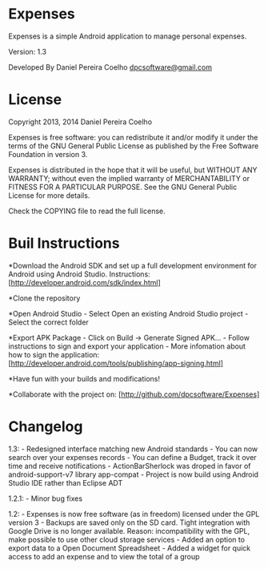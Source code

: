 Expenses
==============================================================

Expenses is a simple Android application to manage personal
expenses.

Version: 1.3

Developed By Daniel Pereira Coelho <dpcsoftware@gmail.com>

License
=============================================================

Copyright 2013, 2014 Daniel Pereira Coelho
   
Expenses is free software: you can redistribute it and/or modify
it under the terms of the GNU General Public License as published by
the Free Software Foundation in version 3.

Expenses is distributed in the hope that it will be useful,
but WITHOUT ANY WARRANTY; without even the implied warranty of
MERCHANTABILITY or FITNESS FOR A PARTICULAR PURPOSE.  See the
GNU General Public License for more details.

Check the COPYING file to read the full license.

Buil Instructions
==============================================================

*Download the Android SDK and set up a full development
environment for Android using Android Studio. Instructions:
[http://developer.android.com/sdk/index.html]

*Clone the repository

*Open Android Studio
	- Select Open an existing Android Studio project
	- Select the correct folder

*Export APK Package
	- Click on Build -> Generate Signed APK...
	- Follow instructions to sign and export your application
	- More infomation about how to sign the application:
	[http://developer.android.com/tools/publishing/app-signing.html]

*Have fun with your builds and modifications!

*Collaborate with the project on:
[http://github.com/dpcsoftware/Expenses]

Changelog
==============================================================
1.3:
	- Redesigned interface matching new Android standards
	- You can now search over your expenses records
	- You can define a Budget, track it over time and receive notifications
	- ActionBarSherlock was droped in favor of android-support-v7 library app-compat
	- Project is now build using Android Studio IDE rather than Eclipse ADT

1.2.1:
	- Minor bug fixes

1.2:
	- Expenses is now free software (as in freedom) licensed under the GPL version 3
	- Backups are saved only on the SD card. Tight integration with Google Drive is no longer available. Reason: incompatibility with the GPL, make possible to use other cloud storage services
	- Added an option to export data to a Open Document Spreadsheet
	- Added a widget for quick access to add an expense and to view the total of a group

